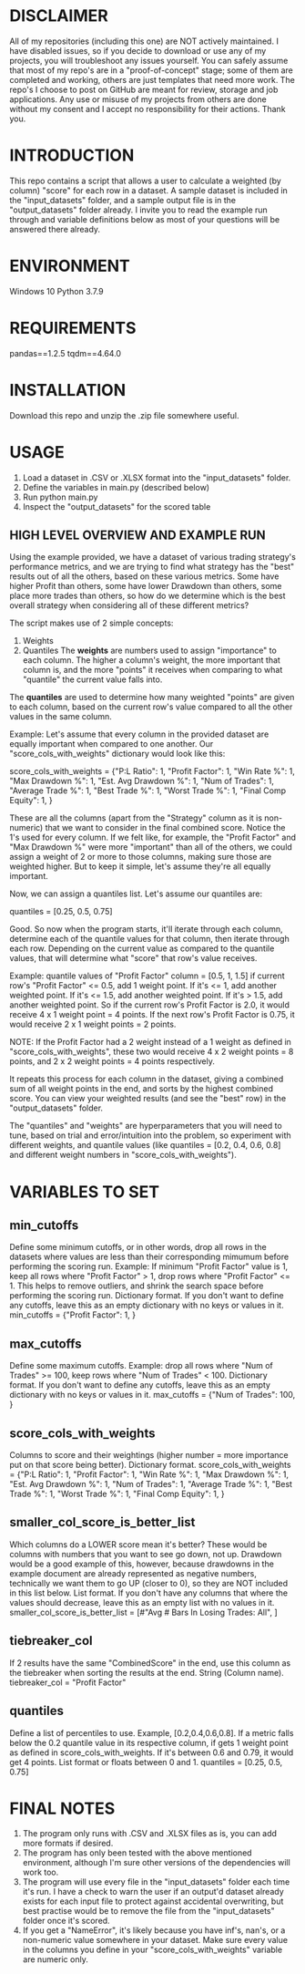 # DISCLAIMER
All of my repositories (including this one) are NOT actively maintained. I have disabled issues, so if you decide to download or use any of my projects, you will troubleshoot any issues yourself. You can safely assume that most of my repo's are in a "proof-of-concept" stage; some of them are completed and working, others are just templates that need more work. The repo's I choose to post on GitHub are meant for review, storage and job applications. Any use or misuse of my projects from others are done without my consent and I accept no responsibility for their actions. Thank you.


# INTRODUCTION
This repo contains a script that allows a user to calculate a weighted (by column) "score" for each row in a dataset. A sample dataset is included in the "input_datasets" folder, and a sample output file is in the "output_datasets" folder already. I invite you to read the example run through and variable definitions below as most of your questions will be answered there already.


# ENVIRONMENT
Windows 10
Python 3.7.9


# REQUIREMENTS
pandas==1.2.5
tqdm==4.64.0


# INSTALLATION
Download this repo and unzip the .zip file somewhere useful.

# USAGE
1. Load a dataset in .CSV or .XLSX format into the "input_datasets" folder.
2. Define the variables in main.py (described below)
2. Run python main.py
3. Inspect the "output_datasets" for the scored table


## HIGH LEVEL OVERVIEW AND EXAMPLE RUN
Using the example provided, we have a dataset of various trading strategy's performance metrics, and we are trying to find what strategy has the "best" results out of all the others, based on these various metrics. Some have higher Profit than others, some have lower Drawdown than others, some place more trades than others, so how do we determine which is the best overall strategy when considering all of these different metrics?

The script makes use of 2 simple concepts:
1. Weights
2. Quantiles
The **weights** are numbers used to assign "importance" to each column. The higher a column's weight, the more important that column is, and the more "points" it receives when comparing to what "quantile" the current value falls into.

The **quantiles** are used to determine how many weighted "points" are given to each column, based on the current row's value compared to all the other values in the same column.

Example: Let's assume that every column in the provided dataset are equally important when compared to one another. Our "score_cols_with_weights" dictionary would look like this:

score_cols_with_weights = {"P:L Ratio": 1,
                           "Profit Factor": 1,
                           "Win Rate %": 1,
                           "Max Drawdown %": 1,
                           "Est. Avg Drawdown %": 1,
                           "Num of Trades": 1,
                           "Average Trade %": 1,
                           "Best Trade %": 1,
                           "Worst Trade %": 1,
                           "Final Comp Equity": 1,
}

These are all the columns (apart from the "Strategy" column as it is non-numeric) that we want to consider in the final combined score. Notice the 1's used for every column. If we felt like, for example, the "Profit Factor" and "Max Drawdown %" were more "important" than all of the others, we could assign a weight of 2 or more to those columns, making sure those are weighted higher. But to keep it simple, let's assume they're all equally important.

Now, we can assign a quantiles list. Let's assume our quantiles are:

quantiles = [0.25, 0.5, 0.75]

Good. So now when the program starts, it'll iterate through each column, determine each of the quantile values for that column, then iterate through each row. Depending on the current value as compared to the quantile values, that will determine what "score" that row's value receives.

Example: quantile values of "Profit Factor" column = [0.5, 1, 1.5]
if current row's "Profit Factor" <= 0.5, add 1 weight point. If it's <= 1, add another weighted point. If it's <= 1.5, add another weighted point. If it's > 1.5, add another weighted point.
So if the current row's Profit Factor is 2.0, it would receive 4 x 1 weight point = 4 points.
If the next row's Profit Factor is 0.75, it would receive 2 x 1 weight points = 2 points.

NOTE: If the Profit Factor had a 2 weight instead of a 1 weight as defined in "score_cols_with_weights", these two would receive 4 x 2 weight points = 8 points, and 2 x 2 weight points = 4 points respectively.

It repeats this process for each column in the dataset, giving a combined sum of all weight points in the end, and sorts by the highest combined score. You can view your weighted results (and see the "best" row) in the "output_datasets" folder.

The "quantiles" and "weights" are hyperparameters that you will need to tune, based on trial and error/intuition into the problem, so experiment with different weights, and quantile values (like quantiles = [0.2, 0.4, 0.6, 0.8] and different weight numbers in "score_cols_with_weights").


# VARIABLES TO SET
## min_cutoffs
Define some minimum cutoffs, or in other words, drop all rows in the datasets where values are less than their corresponding mimumum before performing the scoring run. Example: If minimum "Profit Factor" value is 1, keep all rows where "Profit Factor" > 1, drop rows where "Profit Factor" <= 1. This helps to remove outliers, and shrink the search space before performing the scoring run. Dictionary format. If you don't want to define any cutoffs, leave this as an empty dictionary with no keys or values in it.
min_cutoffs = {"Profit Factor": 1, }

## max_cutoffs
Define some maximum cutoffs. Example: drop all rows where "Num of Trades" >= 100, keep rows where "Num of Trades" < 100. Dictionary format. If you don't want to define any cutoffs, leave this as an empty dictionary with no keys or values in it.
max_cutoffs = {"Num of Trades": 100, }

## score_cols_with_weights
Columns to score and their weightings (higher number = more importance put on that score being better). Dictionary format.
score_cols_with_weights = {"P:L Ratio": 1,
                           "Profit Factor": 1,
                           "Win Rate %": 1,
                           "Max Drawdown %": 1,
                           "Est. Avg Drawdown %": 1,
                           "Num of Trades": 1,
                           "Average Trade %": 1,
                           "Best Trade %": 1,
                           "Worst Trade %": 1,
                           "Final Comp Equity": 1,
}

## smaller_col_score_is_better_list
Which columns do a LOWER score mean it's better? These would be columns with numbers that you want to see go down, not up. Drawdown would be a good example of this, however, because drawdowns in the example document are already represented as negative numbers, technically we want them to go UP (closer to 0), so they are NOT included in this list below. List format. If you don't have any columns that where the values should decrease, leave this as an empty list with no values in it.
smaller_col_score_is_better_list = [#"Avg # Bars In Losing Trades: All", 
                                    ]

## tiebreaker_col
If 2 results have the same "CombinedScore" in the end, use this column as the tiebreaker when sorting the results at the end. String (Column name).
tiebreaker_col = "Profit Factor"

## quantiles
Define a list of percentiles to use. Example, [0.2,0.4,0.6,0.8]. If a metric falls below the 0.2 quantile value in its respective column, if gets 1 weight point as defined in score_cols_with_weights. If it's between 0.6 and 0.79, it would get 4 points. List format or floats between 0 and 1.
quantiles = [0.25, 0.5, 0.75]


# FINAL NOTES
1. The program only runs with .CSV and .XLSX files as is, you can add more formats if desired.
2. The program has only been tested with the above mentioned environment, although I'm sure other versions of the dependencies will work too.
3. The program will use every file in the "input_datasets" folder each time it's run. I have a check to warn the user if an output'd dataset already exists for each input file to protect against accidental overwriting, but best practise would be to remove the file from the "input_datasets" folder once it's scored.
4. If you get a "NameError", it's likely because you have inf's, nan's, or a non-numeric value somewhere in your dataset. Make sure every value in the columns you define in your "score_cols_with_weights" variable are numeric only.